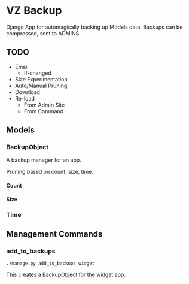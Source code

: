 VZ Backup
=========

Django App for automagically backing up Models data.  Backups can be compressed, sent to ADMINS.

TODO
----

* Email
    * If-changed
* Size Experimentation
* Auto/Manual Pruning
* Download
* Re-load 
    * From Admin Site
    * From Command

Models
------

### BackupObject


A backup manager for an app.

Pruning based on count, size, time.

#### Count

#### Size

### Time


Management Commands
-------------------

### add_to_backups


`./manage.py add_to_backups widget`

This creates a BackupObject for the widget app.